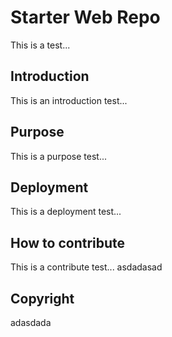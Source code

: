 # Starter Web Repo

This is a test...

## Introduction

This is an introduction test...

## Purpose

This is a purpose test...

## Deployment

This is a deployment test...

## How to contribute

This is a contribute test...
asdadasad

## Copyright

adasdada